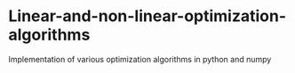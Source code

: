 # Linear-and-non-linear-optimization-algorithms
Implementation of various optimization algorithms in python and numpy
